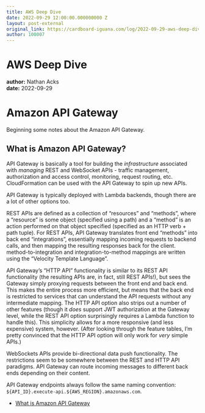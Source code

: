 ```yaml
---
title: AWS Deep Dive
date: 2022-09-29 12:00:00.000000000 Z
layout: post-external
original_link: https://cardboard-iguana.com/log/2022-09-29-aws-deep-dive.html
author: 100007
---
```


# AWS Deep Dive

**author:** Nathan Acks  
**date:** 2022-09-29

# Amazon API Gateway

Beginning some notes about the Amazon API Gateway.

## What is Amazon API Gateway?

API Gateway is basically a tool for building the _infrastructure_ associated with _managing_ REST and WebSocket APIs - traffic management, authorization and access control, monitoring, request routing, etc. CloudFormation can be used with the API Gateway to spin up new APIs.

API Gateway is typically deployed with Lambda backends, though there are a lot of other options too.

REST APIs are defined as a collection of “resources” and “methods”, where a “resource” is some object (specified using a path) and a “method” is an action performed on that object specified (specified as an HTTP verb + path tuple). For REST APIs, API Gateway translates front end “methods” into back end “integrations”, essentially mapping incoming requests to backend calls, and then mapping the resulting responses back for the client. method-to-integration and integration-to-method mappings are written using the “Velocity Template Language”.

API Gateway’s “HTTP API” functionality is similar to its REST API functionality (the resulting APIs are, in fact, still REST APIs!), but sees the Gateway simply proxying requests between the front end and back end. This makes the entire process more efficient, but means that the back end is restricted to services that can understand the API requests without any intermediate mapping. The HTTP API option also strips out a number of other features (though it _does_ support JWT authorization at the Gateway level, while the REST API option surprisingly requires a Lambda function to handle this). This simplicity allows for a more responsive (and less expensive) system, however. (After looking through the feature tables, I’m pretty convinced that the HTTP API option will only work for _very_ simple APIs.)

WebSockets APIs provide bi-directional data push functionality. The restrictions seem to be somewhere between the REST and HTTP API paradigms. API Gateway can route incoming messages to different back ends depending on their content.

API Gateway endpoints always follow the same naming convention: `${API_ID}.execute-api.${AWS_REGION}.amazonaws.com`.

- [What is Amazon API Gateway](https://docs.aws.amazon.com/apigateway/latest/developerguide/welcome.html)
